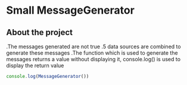 # Small MessageGenerator

## About the project

.The messages generated are not true
.5 data sources are combined to generate these messages
.The function which is used to generate the messages returns a value without displaying it, console.log() is used to display the return value

```javascript
console.log(MessageGenerator())
`````

